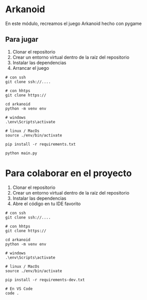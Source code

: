 # Arkanoid

En este módulo, recreamos el juego Arkanoid hecho con pygame

## Para jugar

1. Clonar el repositorio
2. Crear un entorno virtual dentro de la raíz del repositorio
3. Instalar las dependencias
4. Arrancar el juego

```
# con ssh
git clone ssh://....

# con hhtps
git clone https://

cd arkanoid
python -m venv env

# windows
.\env\Scripts\activate

# linux / MacOs
source ./env/bin/activate

pip install -r requirements.txt

python main.py
```

# Para colaborar en el proyecto

1. Clonar el repositorio
2. Crear un entorno virtual dentro de la raíz del repositorio
3. Instalar las dependencias
4. Abre el código en tu IDE favorito

```
# con ssh
git clone ssh://....

# con hhtps
git clone https://

cd arkanoid
python -m venv env

# windows
.\env\Scripts\activate

# linux / MacOs
source ./env/bin/activate

pip install -r requirements-dev.txt

# En VS Code
code . 
```


